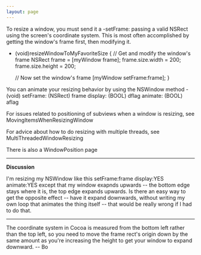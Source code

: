 ```yaml
---
layout: page
---
```


To resize a window, you must send it a     -setFrame: passing a valid NSRect using the screen's coordinate system. This is most often accomplished by getting the window's frame first, then modifying it.

    
- (void)resizeWindowToMyFavoriteSize
{
    // Get and modify the window's frame
    NSRect frame = [myWindow frame];
    frame.size.width = 200;
    frame.size.height = 200;

    // Now set the window's frame
    [myWindow setFrame:frame];
}


You can animate your resizing behavior by using the NSWindow method      - (void) setFrame: (NSRect) frame display: (BOOL) dflag animate: (BOOL) aflag

For issues related to positioning of subviews when a window is resizing, see MovingItemsWhenResizingWindow

For advice about how to do resizing with multiple threads, see MultiThreadedWindowResizing

There is also a WindowPosition page

----

**Discussion**

I'm resizing my NSWindow like this     setFrame:frame display:YES animate:YES  except that my window exapnds upwards -- the bottom edge stays where it is, the top edge expands upwards.  Is there an easy way to get the opposite effect -- have it expand downwards, without writing my own loop that animates the thing itself -- that would be really wrong if I had to do that.

----

The coordinate system in Cocoa is measured from the bottom left rather than the top left, so you need to move the frame rect's origin down by the same amount as you're increasing the height to get your window to expand downward.  -- Bo
